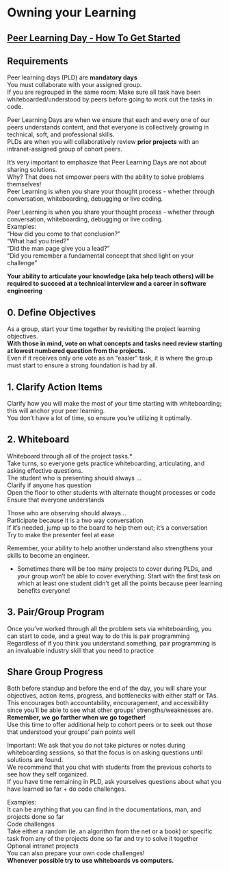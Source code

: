 # Owning your Learning
## <a href="https://alx-intranet.hbtn.io/concepts/58" target="_blank">Peer Learning Day - How To Get Started</a>  

## Requirements
Peer learning days (PLD) are **mandatory days**  
You must collaborate with your assigned group.  
If you are regrouped in the same room: Make sure all task have been whiteboarded/understood by peers before going to work out the tasks in code.  

Peer Learning Days are when we ensure that each and every one of our peers understands content, and that everyone is collectively growing in technical, soft, and professional skills.  
PLDs are when you will collaboratively review **prior projects** with an intranet-assigned group of cohort peers.  

It’s very important to emphasize that Peer Learning Days are not about sharing solutions.  
Why? That does not empower peers with the ability to solve problems themselves!  
Peer Learning is when you share your thought process - whether through conversation, whiteboarding, debugging or live coding.  

Peer Learning is when you share your thought process - whether through conversation, whiteboarding, debugging or live coding.  
Examples:  
“How did you come to that conclusion?”  
“What had you tried?”  
“Did the man page give you a lead?”  
“Did you remember a fundamental concept that shed light on your challenge”  

**Your ability to articulate your knowledge (aka help teach others) will be required to succeed at a technical interview and a career in software engineering**  

## 0. Define Objectives
As a group, start your time together by revisiting the project learning objectives.  
**With those in mind, vote on what concepts and tasks need review starting at lowest numbered question from the projects.**  
Even if it receives only one vote as an “easier” task, it is where the group must start to ensure a strong foundation is had by all.  

## 1. Clarify Action Items
Clarify how you will make the most of your time starting with whiteboarding; this will anchor your peer learning.  
You don’t have a lot of time, so ensure you’re utilizing it optimally.  

## 2. Whiteboard
Whiteboard through all of the project tasks.*  
Take turns, so everyone gets practice whiteboarding, articulating, and asking effective questions.  
The student who is presenting should always …  
Clarify if anyone has question  
Open the floor to other students with alternate thought processes or code  
Ensure that everyone understands  

Those who are observing should always…  
Participate because it is a two way conversation  
If it’s needed, jump up to the board to help them out; it’s a conversation  
Try to make the presenter feel at ease  

Remember, your ability to help another understand also strengthens your skills to become an engineer.  
* Sometimes there will be too many projects to cover during PLDs, and your group won’t be able to cover everything. Start with the first task on which at least one student didn’t get all the points because peer learning benefits everyone!  

## 3. Pair/Group Program
Once you’ve worked through all the problem sets via whiteboarding, you can start to code, and a great way to do this is pair programming  
Regardless of if you think you understand something, pair programming is an invaluable industry skill that you need to practice  

## Share Group Progress
Both before standup and before the end of the day, you will share your objectives, action items, progress, and bottlenecks with either staff or TAs.  
This encourages both accountability, encouragement, and accessibility since you’ll be able to see what other groups’ strengths/weaknesses are.  
**Remember, we go farther when we go together!**  
Use this time to offer additional help to cohort peers or to seek out those that understood your groups’ pain points well  

Important:
We ask that you do not take pictures or notes during whiteboarding sessions, so that the focus is on asking questions until solutions are found.  
We recommend that you chat with students from the previous cohorts to see how they self organized.  
If you have time remaining in PLD, ask yourselves questions about what you have learned so far + do code challenges.  

Examples:  
It can be anything that you can find in the documentations, man, and projects done so far  
Code challenges  
Take either a random (ie. an algorithm from the net or a book) or specific task from any of the projects done so far and try to solve it together  
Optional intranet projects  
You can also prepare your own code challenges!  
**Whenever possible try to use whiteboards vs computers.**